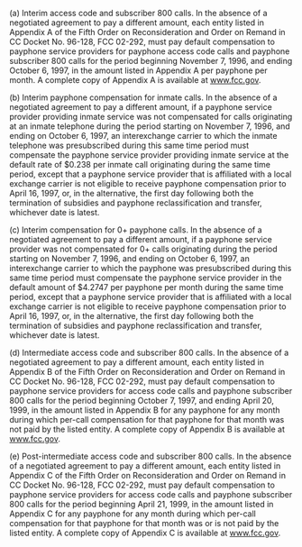 (a) Interim access code and subscriber 800 calls. In the absence of a negotiated agreement to pay a different amount, each entity listed in Appendix A of the Fifth Order on Reconsideration and Order on Remand in CC Docket No. 96-128, FCC 02-292, must pay default compensation to payphone service providers for payphone access code calls and payphone subscriber 800 calls for the period beginning November 7, 1996, and ending October 6, 1997, in the amount listed in Appendix A per payphone per month. A complete copy of Appendix A is available at www.fcc.gov.
                                    

(b) Interim payphone compensation for inmate calls. In the absence of a negotiated agreement to pay a different amount, if a payphone service provider providing inmate service was not compensated for calls originating at an inmate telephone during the period starting on November 7, 1996, and ending on October 6, 1997, an interexchange carrier to which the inmate telephone was presubscribed during this same time period must compensate the payphone service provider providing inmate service at the default rate of $0.238 per inmate call originating during the same time period, except that a payphone service provider that is affiliated with a local exchange carrier is not eligible to receive payphone compensation prior to April 16, 1997, or, in the alternative, the first day following both the termination of subsidies and payphone reclassification and transfer, whichever date is latest.

(c) Interim compensation for 0+ payphone calls. In the absence of a negotiated agreement to pay a different amount, if a payphone service provider was not compensated for 0+ calls originating during the period starting on November 7, 1996, and ending on October 6, 1997, an interexchange carrier to which the payphone was presubscribed during this same time period must compensate the payphone service provider in the default amount of $4.2747 per payphone per month during the same time period, except that a payphone service provider that is affiliated with a local exchange carrier is not eligible to receive payphone compensation prior to April 16, 1997, or, in the alternative, the first day following both the termination of subsidies and payphone reclassification and transfer, whichever date is latest.

(d) Intermediate access code and subscriber 800 calls. In the absence of a negotiated agreement to pay a different amount, each entity listed in Appendix B of the Fifth Order on Reconsideration and Order on Remand in CC Docket No. 96-128, FCC 02-292, must pay default compensation to payphone service providers for access code calls and payphone subscriber 800 calls for the period beginning October 7, 1997, and ending April 20, 1999, in the amount listed in Appendix B for any payphone for any month during which per-call compensation for that payphone for that month was not paid by the listed entity. A complete copy of Appendix B is available at www.fcc.gov.
                                    

(e) Post-intermediate access code and subscriber 800 calls. In the absence of a negotiated agreement to pay a different amount, each entity listed in Appendix C of the Fifth Order on Reconsideration and Order on Remand in CC Docket No. 96-128, FCC 02-292, must pay default compensation to payphone service providers for access code calls and payphone subscriber 800 calls for the period beginning April 21, 1999, in the amount listed in Appendix C for any payphone for any month during which per-call compensation for that payphone for that month was or is not paid by the listed entity. A complete copy of Appendix C is available at www.fcc.gov.
                                    

